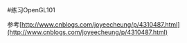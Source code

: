 #练习OpenGL101

参考[http://www.cnblogs.com/joyeecheung/p/4310487.html](http://www.cnblogs.com/joyeecheung/p/4310487.html)